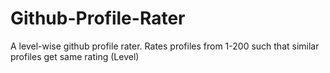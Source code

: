 # Github-Profile-Rater
A level-wise github profile rater. Rates profiles from 1-200 such that similar profiles get same rating (Level)
